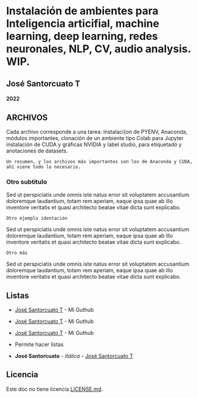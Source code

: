 # Instalación de ambientes para Inteligencia articifial, machine learning, deep learning, redes neuronales, NLP, CV, audio analysis. WIP.
## José Santorcuato T
#### 2022

## ARCHIVOS

Cada archivo corresponde a una tarea: Instalaci{on de PYENV, Anaconda, módulos importantes, clonación de un ambiente tipo Colab para Jupyter instalación de CUDA y gráficas NVIDIA y label studio, para etiquetado y anotaciones de datasets.


```
Un resumen, y los archivos más importantes son los de Anaconda y CUDA, ahí viene todo lo necesario.
```

### Otro subtítulo

Sed ut perspiciatis unde omnis iste natus error sit voluptatem accusantium doloremque laudantium, totam rem aperiam, eaque ipsa quae ab illo inventore veritatis et quasi architecto beatae vitae dicta sunt explicabo.

```
Otro ejemplo identación
```

Sed ut perspiciatis unde omnis iste natus error sit voluptatem accusantium doloremque laudantium, totam rem aperiam, eaque ipsa quae ab illo inventore veritatis et quasi architecto beatae vitae dicta sunt explicabo.

```
Otro más
```

Sed ut perspiciatis unde omnis iste natus error sit voluptatem accusantium doloremque laudantium, totam rem aperiam, eaque ipsa quae ab illo inventore veritatis et quasi architecto beatae vitae dicta sunt explicabo.



## Listas

* [José Santorcuato T](https://github.com/joseSantorcuato) - Mi Guthub
* [José Santorcuato T](https://github.com/joseSantorcuato) - Mi Guthub
* [José Santorcuato T](https://github.com/joseSantorcuato) - Mi Guthub
* Permite hacer listas




* **José Santorcuato** - *itálica* - [José Santorcuato T](https://github.com/joseSantorcuato)


## Licencia

Este doc no tiene licencia [LICENSE.md](LICENSE.md).
